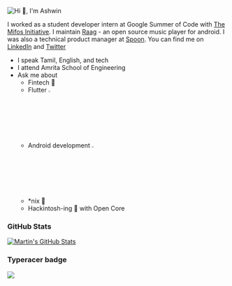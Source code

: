 ![Hi 👋, I'm Ashwin](https://user-images.githubusercontent.com/20596763/141672268-7e6c9485-72e0-4ae4-bb86-1d725d959cc2.png)

I worked as a student developer intern at Google Summer of Code with [The Mifos Initiative](https://www.github.com/openMF). I maintain [Raag](https://github.com/raag-music/raag) - an open source music player for android. I was also a technical product manager at [Spoon](https://spoon.money). You can find me on [LinkedIn][2] and [Twitter][1]
- I speak Tamil, English, and tech 
- I attend Amrita School of Engineering
- Ask me about 
  	- Fintech 💸
	- Flutter <img src="https://img.icons8.com/color/48/000000/flutter.png" width=3%>
	- Android development <img src="https://img.icons8.com/fluent/48/000000/android-os.png" width=3%>
	- *nix :penguin:
	- Hackintosh-ing :apple: with Open Core

### GitHub Stats

<a href="https://github.com/ashwinkey04">
  <img align="center" src="https://github-readme-stats.vercel.app/api?username=ashwinkey04&show_icons=true&line_height=27&count_private=true&title_color=ffffff&text_color=c9cacc&icon_color=2bbc8a&bg_color=1d1f21" alt="Martin's GitHub Stats" />
</a>

### Typeracer badge
<a href="https://data.typeracer.com/pit/profile?user=ashwinkey04&ref=badge" target="_top"><img src="https://data.typeracer.com/misc/badge?user=ashwinkey04" border="0" /></a>

[1.1]: http://i.imgur.com/tXSoThF.png (@ashwinkey04)
[2.1]: http://i.imgur.com/0o48UoR.png (github icon with padding)


[1.2]: http://i.imgur.com/wWzX9uB.png (twitter icon without padding)
[2.2]: http://i.imgur.com/9I6NRUm.png (github icon without padding)
[3.2]: https://raw.githubusercontent.com/MartinHeinz/MartinHeinz/master/linkedin-3-16.png (LinkedIn icon without padding)


<!-- links to your social media accounts -->

[1]: https://twitter.com/ashwinkey04
[2]: https://www.linkedin.com/in/ashwinkey04/
